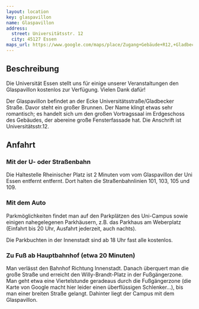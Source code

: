 ```yaml
---
layout: location
key: glaspavillon
name: Glaspavillon
address:
  street: Universitätsstr. 12
  city: 45127 Essen
maps_url: https://www.google.com/maps/place/Zugang+Gebäude+R12,+Gladbecker+Str.,+45141+Essen
---
```

## Beschreibung
Die Universität Essen stellt uns für einige unserer Veranstaltungen den Glaspavillon kostenlos zur Verfügung. Vielen Dank dafür!

Der Glaspavillon befindet an der Ecke Universitätsstraße/Gladbecker Straße. Davor steht ein großer Brunnen. Der Name klingt etwas sehr romantisch; es handelt sich um den großen Vortragssaal im Erdgeschoss des Gebäudes, der abereine große Fensterfassade hat. Die Anschrift ist Universitätsstr.12.

## Anfahrt

### Mit der U- oder Straßenbahn
Die Haltestelle Rheinischer Platz ist 2 Minuten vom vom Glaspavillon der Uni Essen entfernt entfernt. Dort halten die Straßenbahnlinien 101, 103, 105 und 109.

### Mit dem Auto
Parkmöglichkeiten findet man auf den Parkplätzen des Uni-Campus sowie einigen nahegelegenen Parkhäusern, z.B. das Parkhaus am Weberplatz (Einfahrt bis 20 Uhr, Ausfahrt jederzeit, auch nachts).

Die Parkbuchten in der Innenstadt sind ab 18 Uhr fast alle kostenlos.

### Zu Fuß ab Hauptbahnhof (etwa 20 Minuten)
Man verlässt den Bahnhof Richtung Innenstadt. Danach überquert man die große Straße und erreicht den Willy-Brandt-Platz in der Fußgängerzone. Man geht etwa eine Viertelstunde geradeaus durch die Fußgängerzone (die Karte von Google macht hier leider einen überflüssigen Schlenker...), bis man einer breiten Straße gelangt. Dahinter liegt der Campus mit dem Glaspavillon.
